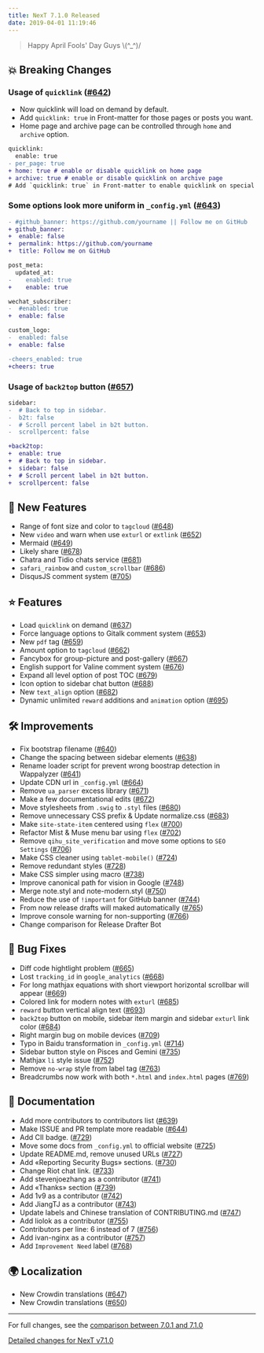```yaml
---
title: NexT 7.1.0 Released
date: 2019-04-01 11:19:46
---
```


> Happy April Fools' Day Guys \\(^_^)/

## 💥 Breaking Changes

### Usage of `quicklink` ([#642](https://github.com/theme-next/hexo-theme-next/pull/642))

- Now quicklink will load on demand by default.
- Add `quicklink: true` in Front-matter for those pages or posts you want.
- Home page and archive page can be controlled through `home` and `archive` option.

```diff
quicklink:
  enable: true
- per_page: true
+ home: true # enable or disable quicklink on home page
+ archive: true # enable or disable quicklink on archive page
# Add `quicklink: true` in Front-matter to enable quicklink on special page or post
```
### Some options look more uniform in `_config.yml` ([#643](https://github.com/theme-next/hexo-theme-next/pull/643))

```diff
- #github_banner: https://github.com/yourname || Follow me on GitHub
+ github_banner:
+  enable: false
+  permalink: https://github.com/yourname
+  title: Follow me on GitHub

post_meta:
  updated_at:
-    enabled: true
+    enable: true

wechat_subscriber:
-  #enabled: true
+  enable: false

custom_logo:
-  enabled: false
+  enable: false

-cheers_enabled: true
+cheers: true
```

### Usage of `back2top` button ([#657](https://github.com/theme-next/hexo-theme-next/pull/657))

```diff
sidebar:
-  # Back to top in sidebar.
-  b2t: false
-  # Scroll percent label in b2t button.
-  scrollpercent: false
```

```diff
+back2top:
+  enable: true
+  # Back to top in sidebar.
+  sidebar: false
+  # Scroll percent label in b2t button.
+  scrollpercent: false
```

## 🌟 New Features

- Range of font size and color to `tagcloud` ([#648](https://github.com/theme-next/hexo-theme-next/pull/648))
- New `video` and warn when use `exturl` or `extlink` ([#652](https://github.com/theme-next/hexo-theme-next/pull/652))
- Mermaid ([#649](https://github.com/theme-next/hexo-theme-next/pull/649))
- Likely share ([#678](https://github.com/theme-next/hexo-theme-next/pull/678))
- Chatra and Tidio chats service ([#681](https://github.com/theme-next/hexo-theme-next/pull/681))
- `safari_rainbow` and `custom_scrollbar` ([#686](https://github.com/theme-next/hexo-theme-next/pull/686))
- DisqusJS comment system ([#705](https://github.com/theme-next/hexo-theme-next/pull/705))

## ⭐ Features

- Load `quicklink` on demand ([#637](https://github.com/theme-next/hexo-theme-next/pull/637))
- Force language options to Gitalk comment system ([#653](https://github.com/theme-next/hexo-theme-next/pull/653))
- New `pdf` tag ([#659](https://github.com/theme-next/hexo-theme-next/pull/659))
- Amount option to `tagcloud` ([#662](https://github.com/theme-next/hexo-theme-next/pull/662))
- Fancybox for group-picture and post-gallery ([#667](https://github.com/theme-next/hexo-theme-next/pull/667))
- English support for Valine comment system ([#676](https://github.com/theme-next/hexo-theme-next/pull/676))
- Expand all level option of post TOC ([#679](https://github.com/theme-next/hexo-theme-next/pull/679))
- Icon option to sidebar chat button ([#688](https://github.com/theme-next/hexo-theme-next/pull/688))
- New `text_align` option ([#682](https://github.com/theme-next/hexo-theme-next/pull/682))
- Dynamic unlimited `reward` additions and `animation` option ([#695](https://github.com/theme-next/hexo-theme-next/pull/695))

## 🛠 Improvements

- Fix bootstrap filename ([#640](https://github.com/theme-next/hexo-theme-next/pull/640))
- Change the spacing between sidebar elements ([#638](https://github.com/theme-next/hexo-theme-next/pull/638))
- Rename loader script for prevent wrong boostrap detection in Wappalyzer ([#641](https://github.com/theme-next/hexo-theme-next/pull/641))
- Update CDN url in `_config.yml` ([#664](https://github.com/theme-next/hexo-theme-next/pull/664))
- Remove `ua_parser` excess library ([#671](https://github.com/theme-next/hexo-theme-next/pull/671))
- Make a few documentational edits ([#672](https://github.com/theme-next/hexo-theme-next/pull/672))
- Move stylesheets from `.swig` to `.styl` files ([#680](https://github.com/theme-next/hexo-theme-next/pull/680))
- Remove unnecessary CSS prefix & Update normalize.css ([#683](https://github.com/theme-next/hexo-theme-next/pull/683))
- Make `site-state-item` centered using `flex` ([#700](https://github.com/theme-next/hexo-theme-next/pull/700))
- Refactor Mist & Muse menu bar using `flex` ([#702](https://github.com/theme-next/hexo-theme-next/pull/702))
- Remove `qihu_site_verification` and move some options to `SEO Settings` ([#706](https://github.com/theme-next/hexo-theme-next/pull/706))
- Make CSS cleaner using `tablet-mobile()` ([#724](https://github.com/theme-next/hexo-theme-next/pull/724))
- Remove redundant styles ([#728](https://github.com/theme-next/hexo-theme-next/pull/728))
- Make CSS simpler using macro ([#738](https://github.com/theme-next/hexo-theme-next/pull/738))
- Improve canonical path for vision in Google ([#748](https://github.com/theme-next/hexo-theme-next/pull/748))
- Merge note.styl and note-modern.styl ([#750](https://github.com/theme-next/hexo-theme-next/pull/750))
- Reduce the use of `!important` for GitHub banner ([#744](https://github.com/theme-next/hexo-theme-next/pull/744))
- From now release drafts will maked automatically ([#765](https://github.com/theme-next/hexo-theme-next/pull/765))
- Improve console warning for non-supporting ([#766](https://github.com/theme-next/hexo-theme-next/pull/766))
- Change comparison for Release Drafter Bot

## 🐞 Bug Fixes

- Diff code hightlight problem ([#665](https://github.com/theme-next/hexo-theme-next/pull/665))
- Lost `tracking_id` in `google_analytics` ([#668](https://github.com/theme-next/hexo-theme-next/pull/668))
- For long mathjax equations with short viewport horizontal scrollbar will appear ([#669](https://github.com/theme-next/hexo-theme-next/pull/669))
- Colored link for modern notes with `exturl` ([#685](https://github.com/theme-next/hexo-theme-next/pull/685))
- `reward` button vertical align text ([#693](https://github.com/theme-next/hexo-theme-next/pull/693))
- `back2top` button on mobile, sidebar item margin and sidebar `exturl` link color ([#684](https://github.com/theme-next/hexo-theme-next/pull/684))
- Right margin bug on mobile devices ([#709](https://github.com/theme-next/hexo-theme-next/pull/709))
- Typo in Baidu transformation in `_config.yml` ([#714](https://github.com/theme-next/hexo-theme-next/pull/714))
- Sidebar button style on Pisces and Gemini ([#735](https://github.com/theme-next/hexo-theme-next/pull/735))
- Mathjax `li` style issue ([#752](https://github.com/theme-next/hexo-theme-next/pull/752))
- Remove `no-wrap` style from label tag ([#763](https://github.com/theme-next/hexo-theme-next/pull/763))
- Breadcrumbs now work with both `*.html` and `index.html` pages ([#769](https://github.com/theme-next/hexo-theme-next/pull/769))

## 📖 Documentation

- Add more contributors to contributors list ([#639](https://github.com/theme-next/hexo-theme-next/pull/639))
- Make ISSUE and PR template more readable ([#644](https://github.com/theme-next/hexo-theme-next/pull/644))
- Add CII badge. ([#729](https://github.com/theme-next/hexo-theme-next/pull/729))
- Move some docs from `_config.yml` to official website ([#725](https://github.com/theme-next/hexo-theme-next/pull/725))
- Update README.md, remove unused URLs ([#727](https://github.com/theme-next/hexo-theme-next/pull/727))
- Add «Reporting Security Bugs» sections. ([#730](https://github.com/theme-next/hexo-theme-next/pull/730))
- Change Riot chat link. ([#733](https://github.com/theme-next/hexo-theme-next/pull/733))
- Add stevenjoezhang as a contributor ([#741](https://github.com/theme-next/hexo-theme-next/pull/741))
- Add «Thanks» section ([#739](https://github.com/theme-next/hexo-theme-next/pull/739))
- Add 1v9 as a contributor ([#742](https://github.com/theme-next/hexo-theme-next/pull/742))
- Add JiangTJ as a contributor ([#743](https://github.com/theme-next/hexo-theme-next/pull/743))
- Update labels and Chinese translation of CONTRIBUTING.md ([#747](https://github.com/theme-next/hexo-theme-next/pull/747))
- Add liolok as a contributor ([#755](https://github.com/theme-next/hexo-theme-next/pull/755))
- Contributors per line: 6 instead of 7 ([#756](https://github.com/theme-next/hexo-theme-next/pull/756))
- Add ivan-nginx as a contributor ([#757](https://github.com/theme-next/hexo-theme-next/pull/757))
- Add `Improvement Need` label ([#768](https://github.com/theme-next/hexo-theme-next/pull/768))

## 🌍 Localization

- New Crowdin translations ([#647](https://github.com/theme-next/hexo-theme-next/pull/647))
- New Crowdin translations ([#650](https://github.com/theme-next/hexo-theme-next/pull/650))

***

For full changes, see the [comparison between 7.0.1 and 7.1.0](https://github.com/theme-next/hexo-theme-next/compare/v7.0.1...v7.1.0)

[Detailed changes for NexT v7.1.0](https://github.com/theme-next/hexo-theme-next/releases/tag/v7.1.0)
